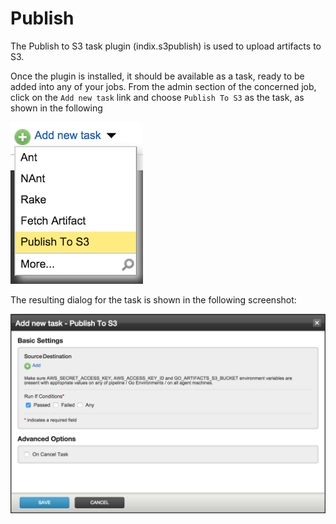 Publish
===

The Publish to S3 task plugin (indix.s3publish) is used to upload artifacts to S3.

Once the plugin is installed, it should be available as a task, ready to be added into any of your jobs. From the admin section of the concerned job, click on the `Add new task` link and choose `Publish To S3` as the task, as shown in the following

![](add_task_publish.png)

The resulting dialog for the task is shown in the following screenshot:

![](modal_publish.png)